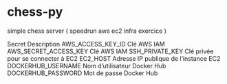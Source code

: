# chess-py
simple chess server ( speedrun aws ec2 infra exercice )


Secret	Description
AWS_ACCESS_KEY_ID	Clé AWS IAM
AWS_SECRET_ACCESS_KEY	Clé AWS IAM
SSH_PRIVATE_KEY	Clé privée pour se connecter à EC2
EC2_HOST	Adresse IP publique de l’instance EC2
DOCKERHUB_USERNAME	Nom d’utilisateur Docker Hub
DOCKERHUB_PASSWORD	Mot de passe Docker Hub
